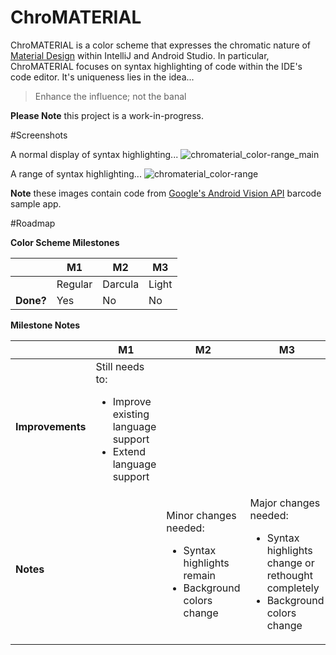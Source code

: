 <!-- ========================================================== -->
# ChroMATERIAL
ChroMATERIAL is a color scheme that expresses the chromatic nature of [Material Design][material] within IntelliJ and Android Studio. In particular, ChroMATERIAL focuses on syntax highlighting of code within the IDE's code editor. It's uniqueness lies in the idea...

> Enhance the influence; not the banal

**Please Note** this project is a work-in-progress.

<!-- ========================================================== -->
#Screenshots

A normal display of syntax highlighting...
![chromaterial_color-range_main][img_normal]

A range of syntax highlighting...
![chromaterial_color-range][img_range]

**Note** these images contain code from [Google's Android Vision API][android-vision] barcode sample app.

<!-- ========================================================== -->
#Roadmap

**Color Scheme Milestones**

|           | M1      | M2       | M3    |
| --------- | ------- | -------- | ----- |
|           | Regular | Darcula  | Light |
| **Done?** | Yes     | No       | No    |

**Milestone Notes**

|                  | M1  | M2  | M3  |
| ---------------- | --- | --- | --- |
| **Improvements** | Still needs to:<ul><li>Improve existing language support<li>Extend language support |||
| **Notes**        |     | Minor changes needed:<ul><li>Syntax highlights remain<li>Background colors change |  Major changes needed:<ul><li>Syntax highlights change or rethought completely<li>Background colors change |

<!-- ===================== References ========================= -->

<!-- images -->
[img_normal]: https://cloud.githubusercontent.com/assets/8707125/10559945/814a770c-7536-11e5-99d4-efd4d03ea3f5.PNG
[img_range]: https://cloud.githubusercontent.com/assets/8707125/10559946/814af8bc-7536-11e5-8666-102db39305f0.PNG

<!-- links -->
[material]: http://www.google.co.kr/design/spec/material-design/introduction.html#
[android-vision]: https://github.com/googlesamples/android-vision
